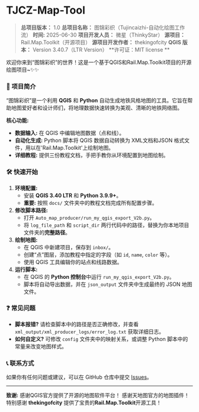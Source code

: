 # TJCZ-Map-Tool

>**总项目版本：** 1.0
   **总项目名称：** 图锦彩织（Tujincaizhi-自动化绘图工作流）
   **时间:**  2025-06-30 
   **项目开发人员：** 微星（ThinkyStar）
   **源项目：** Rail.Map.Toolkit（开源项目）
   **源项目开发作者：** thekingofcity
   **QGIS 版本：** Version 3.40.7（LTR Version）
   **许可证：MIT license **


欢迎你来到“图锦彩织”的世界！这是一个基于QGIS和Rail.Map.Toolkit项目的开源绘图项目~✨✨

### 🌟 项目简介

“图锦彩织”是一个利用 **QGIS** 和 **Python** 自动生成地铁风格地图的工具。它旨在帮助地图爱好者和设计师们，将地理数据快速转换为美观、清晰的地铁网络图。

**核心功能:**
- **数据输入:** 在 QGIS 中编辑地图数据（点和线）。
- **自动化生成:** Python 脚本将 QGIS 数据自动转换为 XML文档和JSON 格式文件，用以在'Rail.Map.Toolkit'上绘制地图。
- **详细教程:** 提供三份教程文档，手把手教你从环境配置到地图绘制。

### 🛠️ 快速开始

1.  **环境配置:**
    * 安装 **QGIS 3.40 LTR** 和 **Python 3.9.9+**。
    * **重要:** 按照 `docs/` 文件夹中的教程文档完成所有配置步骤。
2.  **修改脚本路径:**
    * 打开 `Auto_map_producer/run_my_qgis_export_V2b.py`。
    * 将 `log_file_path` 和 `script_dir` 两行代码中的路径，替换为你本地项目文件夹的**完整路径**。
3.  **绘制地图:**
    * 在 QGIS 中新建项目，保存到 `inbox/`。
    * 创建“点”图层，添加教程中指定的字段（如 `id`, `name`, `color` 等）。
    * 使用 QGIS 工具编辑你的站点和线路数据。
4.  **运行脚本:**
    * 在 QGIS 的 **Python 控制台**中运行 `run_my_qgis_export_V2b.py`。
    * 脚本将自动导出数据，并在 `json_output` 文件夹中生成最终的 JSON 地图文件。

### ❓ 常见问题

* **脚本报错?** 请检查脚本中的路径是否正确修改，并查看 `xml_output/xml_producer_logs/error_log.txt` 获取详细日志。
* **如何自定义?** 可修改 `config` 文件夹中的映射关系，或调整 Python 脚本中的常量来改变地图样式。

### 📞 联系方式

如果你有任何问题或建议，可以在 GitHub 仓库中提交 [Issues](https://github.com/ThinkyStar/TJCZ-Map-Tool/issues)。

---

**致谢:** 
感谢QGIS官方提供了开源的地图软件平台！
感谢天地图官方的地图插件！
特别感谢 **thekingofcity** 提供了宝贵的**Rail.Map.Toolkit**开源工具！
